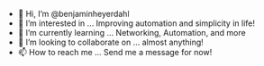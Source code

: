 - 👋 Hi, I’m @benjaminheyerdahl
- 👀 I’m interested in ... Improving automation and simplicity in life!
- 🌱 I’m currently learning ... Networking, Automation, and more
- 💞️ I’m looking to collaborate on ... almost anything!
- 📫 How to reach me ... Send me a message for now!

<!---
benjaminheyerdahl/benjaminheyerdahl is a ✨ special ✨ repository because its `README.md` (this file) appears on your GitHub profile.
You can click the Preview link to take a look at your changes.
--->
